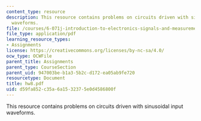 ```yaml
---
content_type: resource
description: This resource contains problems on circuits driven with sinusoidal input
  waveforms.
file: /courses/6-071j-introduction-to-electronics-signals-and-measurement-spring-2006/d59fa852c35a6a1532375e0d4586800f_hw8.pdf
file_type: application/pdf
learning_resource_types:
- Assignments
license: https://creativecommons.org/licenses/by-nc-sa/4.0/
ocw_type: OCWFile
parent_title: Assignments
parent_type: CourseSection
parent_uid: 947003be-b1a3-5b2c-d172-ea05ab9fe720
resourcetype: Document
title: hw8.pdf
uid: d59fa852-c35a-6a15-3237-5e0d4586800f
---
```

This resource contains problems on circuits driven with sinusoidal input waveforms.